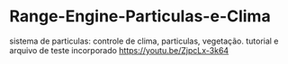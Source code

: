 # Range-Engine-Particulas-e-Clima
sistema de particulas: controle de clima, particulas, vegetação.
tutorial e arquivo de teste incorporado
https://youtu.be/ZjpcLx-3k64

